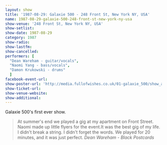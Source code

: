 ```yaml
---
layout: show
title: '1987-08-29: Galaxie 500 - 248 Front St, New York NY, USA'
name: 1987-08-29-galaxie-500-248-front-st-new-york-ny-usa
show-venue: '248 Front St, New York NY, USA'
show-setlist: 
show-date: 1987-08-29
category: 1987
show-radio: 
show-lastfm: 
show-cancelled: 
performers: [
  "Dean Wareham - guitar/vocals",
  "Naomi Yang - bass/vocals",
  "Damon Krukowski - drums"
  ]
facebook-event-url: 
show-poster-url: 'http://media.fullofwishes.co.uk/01-galaxie_500/show_assets/1987-08-29/19870829_galaxie500.jpg'
show-ticket-url: 
show-venue-website: 
show-additional: 
---
```

<p>Galaxie 500's first ever show.</p>

<blockquote>At summer's end we played a gig at my apartment on Front Street. Naomi made up little flyers for the event.It was the best gig of my life. I didn't break a string. I didn't forget the words. We played for 20 minutes, and it was just perfect.  
<em>Dean Wareham - Black Postcards</em></blockquote>